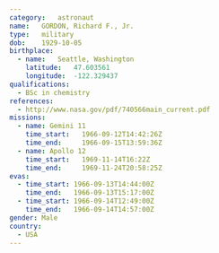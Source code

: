 ```yaml
---
category:	astronaut
name:	GORDON, Richard F., Jr.
type:	military
dob:	1929-10-05
birthplace:
  - name:	Seattle, Washington
    latitude:	47.603561
    longitude:	-122.329437
qualifications:
  - BSc in chemistry
references:
  - http://www.nasa.gov/pdf/740566main_current.pdf
missions:
  - name: Gemini 11
    time_start:   1966-09-12T14:42:26Z
    time_end:     1966-09-15T13:59:36Z
  - name: Apollo 12
    time_start:   1969-11-14T16:22Z
    time_end:     1969-11-24T20:58:25Z
evas:
  - time_start: 1966-09-13T14:44:00Z
    time_end:   1966-09-13T15:17:00Z
  - time_start: 1966-09-14T12:49:00Z
    time_end:   1966-09-14T14:57:00Z
gender:	Male
country:
  - USA
---
```

